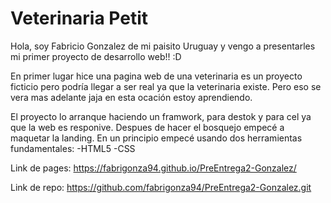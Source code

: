 # Veterinaria Petit

Hola, soy Fabricio Gonzalez de mi paisito Uruguay y vengo a presentarles mi primer proyecto de desarrollo web!! :D

En primer lugar hice una pagina web de una veterinaria es un proyecto ficticio pero podría llegar a ser real ya que la veterinaria existe. Pero eso se vera mas adelante jaja en esta ocación estoy aprendiendo.

El proyecto lo arranque haciendo un framwork, para destok y para cel ya que la web es responive. Despues de hacer el bosquejo empecé a maquetar la landing. 
En un principio empecé usando dos herramientas fundamentales:
-HTML5
-CSS


Link de pages:  https://fabrigonza94.github.io/PreEntrega2-Gonzalez/

Link de repo: https://github.com/fabrigonza94/PreEntrega2-Gonzalez.git
